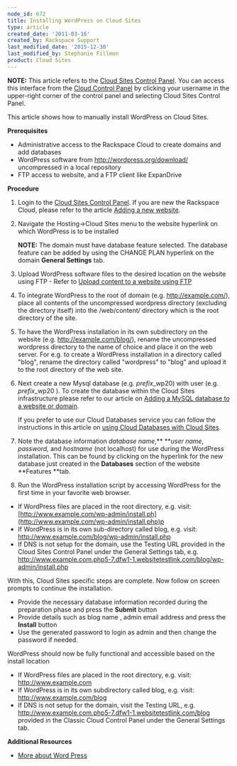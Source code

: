 ```yaml
---
node_id: 672
title: Installing WordPress on Cloud Sites
type: article
created_date: '2011-03-16'
created_by: Rackspace Support
last_modified_date: '2015-12-30'
last_modified_by: Stephanie Fillmon
product: Cloud Sites
---
```


**NOTE:** This article refers to the [Cloud Sites Control
Panel](https://manage.rackspacecloud.com/). You can access this
interface from the [Cloud Control Panel](https://mycloud.rackspace.com/)
by clicking your username in the upper-right corner of the control panel
and selecting Cloud Sites Control Panel.

This article shows how to manually install WordPress on Cloud Sites.

**Prerequisites**

-   Administrative access to the Rackspace Cloud to create domains and
    add databases
-   WordPress software from <http://wordpress.org/download/>
    uncompressed in a local repository
-   FTP access to website, and a FTP client like ExpanDrive

**Procedure**

1.  Login to the [<span class="external text">Cloud Sites Control
    Panel</span>](https://manage.rackspacecloud.com). If you are new the
    Rackspace Cloud, please refer to the article <span
    class="external text">[Adding a new
    website](/how-to/getting-started-with-cloud-sites-how-to-add-a-new-website).</span>

2.  <span class="external text">Navigate the Hosting-&gt;Cloud Sites
    menu to the website hyperlink on which WordPress is to be
    installed

    **NOTE:** The domain must have database feature selected. The
    database feature can be added by using the CHANGE PLAN hyperlink on
    the domain **General Settings** tab.</span>

3.  <span class="external text">Upload WordPress software files to the
    desired location on the website using FTP - Refer to [Upload content
    to a website using
    FTP](/how-to/getting-started-with-cloud-sites-uploading-your-content "/knowledge_center/index.php/Uploading_content_to_a_website_using_FTP")</span>

4.  To integrate WordPress to the root of domain (e.g.
    http://example.com/), place all contents of the uncompressed
    wordpress directory (excluding the directory itself) into the
    /web/content/ directory which is the root directory of the site.

5.  To have the WordPress installation in its own subdirectory on the
    website (e.g. http://example.com/blog/), rename the uncompressed
    wordpress directory to the name of choice and place it on the
    web server. For e.g. to create a WordPress installation in a
    directory called "blog", rename the directory called "wordpress" to
    "blog" and upload it to the root directory of the web site.

6.  Next create a new Mysql database (e.g. *prefix*\_wp20) with
    user (e.g. *prefix*\_wp20 ).  To create the database within the
    Cloud Sites infrastructure please refer to our article on [Adding a
    MySQL database to a website or
    domain](/how-to/rackspace-cloud-sites-essentials-mysql-databases "/knowledge_center/index.php/Adding_a_MySQL_database_to_a_website_or_domain").


    If you prefer to use our Cloud Databases service you can follow the
    instructions in this article on [using Cloud Databases with Cloud
    Sites](/how-to/using-cloud-databases-with-your-cloud-site).

7.  Note the database information *database name*,** ***user name*,
    *password,*  and *hostname* (not localhost) for use during the
    WordPress installation. This can be found by clicking on the
    hyperlink for the new database just created in the
    **Databases** section of the website **Features **tab.

8.  Run the WordPress installation script by accessing WordPress for the
    first time in your favorite web browser.

-   If WordPress files are placed in the root directory, e.g. visit:
    [http://www.example.com/wp-admin/install.ph](http://www.example.com/wp-admin/install.php)p
-   If WordPress is in its own sub-directory called blog, e.g. visit:
    <http://www.example.com/blog/wp-admin/install.php>
-   <span>If DNS is not setup for the domain, use the Testing
    URL provided in the Cloud Sites Control Panel under the General
    Settings
    tab, e.g. http://www.example.com.php5-7.dfw1-1.websitetestlink.com/blog/wp-admin/install.php</span>

With this, Cloud Sites specific steps are complete. Now follow on screen
prompts to continue the installation.

-   Provide the necessary database information recorded during the
    preparation phase and press the **Submit** button
-   Provide details such as blog name , admin email address and press
    the **Install** button
-   Use the generated password to login as admin and then change the
    password if needed.

WordPress should now be fully functional and accessible based on the
install location

-   If WordPress files are placed in the root directory, e.g. visit:
    http://www.example.com
-   If WordPress is in its own subdirectory called blog, e.g. visit:
    http://www.example.com/blog
-   If DNS is not setup for the domain, visit the Testing URL, e.g.
    http://www.example.com.php5-7.dfw1-1.websitetestlink.com/blog
    provided in the Classic Cloud Control Panel under the General
    Settings tab.


**Additional Resources**

-   [More about Word
    Press](http://wordpress.org/download/ "http://wordpress.org/download/")


